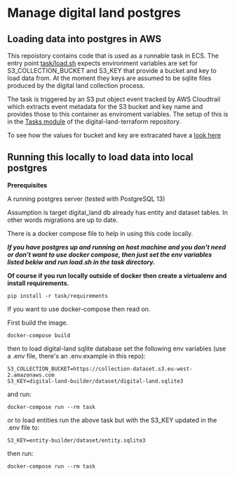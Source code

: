 # Manage digital land postgres


## Loading data into postgres in AWS

This repoistory contains code that is used as a runnable task in ECS. The
entry point [task/load.sh](task/load.sh) expects environment variables
are set for S3_COLLECTION_BUCKET and S3_KEY that provide a bucket and key
to load data from. At the moment they keys are assumed to be sqlite files
produced by the digital  land collection process.

The task is triggered by an S3 put object event tracked by AWS Cloudtrail
which extracts event metadata for the S3 bucket and key name and provides
those to this container as enviroment variables. The setup of this is in the
[Tasks module](https://github.com/digital-land/digital-land-infrastructure/tree/main/terraform/modules/tasks)
of the digital-land-terraform repository.

To see how the values for bucket and key are extracated have a [look here](https://github.com/digital-land/digital-land-infrastructure/blob/main/terraform/modules/tasks/main.tf#L136:L155)


## Running this locally to load data into local postgres

**Prerequisites**

A running postgres server (tested with PostgreSQL 13)

Assumption is target digital_land db already has entity and dataset tables. In other words
migrations are up to date.

There is a docker compose file to help in using this code locally.

_**If you have postgres up and running on host machine and you don't need or don't want to use docker compose,
then just set the env variables listed bekiw and run load.sh in the task directory.**_

**Of course if you run locally outside of docker then create a virtualenv and install requirements.**

    pip install -r task/requirements

If you want to use docker-compose then read on.

First build the image.

    docker-compose build

then to load digital-land sqlite database set the following env variables (use a .env file, there's an .env.example in this repo):

    S3_COLLECTION_BUCKET=https://collection-dataset.s3.eu-west-2.amazonaws.com
    S3_KEY=digital-land-builder/dataset/digital-land.sqlite3

and run:

    docker-compose run --rm task

or to load entities run the above task but with the S3_KEY updated in the .env file to:

    S3_KEY=entity-builder/dataset/entity.sqlite3

then run:

    docker-compose run --rm task


